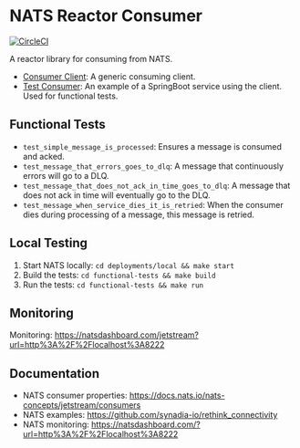 # NATS Reactor Consumer

[![CircleCI](https://dl.circleci.com/status-badge/img/circleci/HwrGcGc5xKRejiMpESCWzw/NMXUwBusq8ADX33AevFeDh/tree/main.svg?style=shield)](https://dl.circleci.com/status-badge/redirect/circleci/HwrGcGc5xKRejiMpESCWzw/NMXUwBusq8ADX33AevFeDh/tree/main)

A reactor library for consuming from NATS.

- [Consumer Client](nats-reactor-consumer/nats-reactive-consumer): A generic consuming client.
- [Test Consumer](nats-reactor-consumer/nats-test-processor): An example of a SpringBoot service using the client. Used for functional tests.

## Functional Tests

- `test_simple_message_is_processed`: Ensures a message is consumed and acked.
- `test_message_that_errors_goes_to_dlq`: A message that continuously errors will go to a DLQ.
- `test_message_that_does_not_ack_in_time_goes_to_dlq`: A message that does not ack in time will eventually go to the DLQ.
- `test_message_when_service_dies_it_is_retried`: When the consumer dies during processing of a message, this message is retried.

## Local Testing

1. Start NATS locally: `cd deployments/local && make start`
2. Build the tests: `cd functional-tests && make build`
3. Run the tests: `cd functional-tests && make run`

## Monitoring

Monitoring: https://natsdashboard.com/jetstream?url=http%3A%2F%2Flocalhost%3A8222

## Documentation

- NATS consumer properties: https://docs.nats.io/nats-concepts/jetstream/consumers
- NATS examples: https://github.com/synadia-io/rethink_connectivity
- NATS monitoring: https://natsdashboard.com/?url=http%3A%2F%2Flocalhost%3A8222
